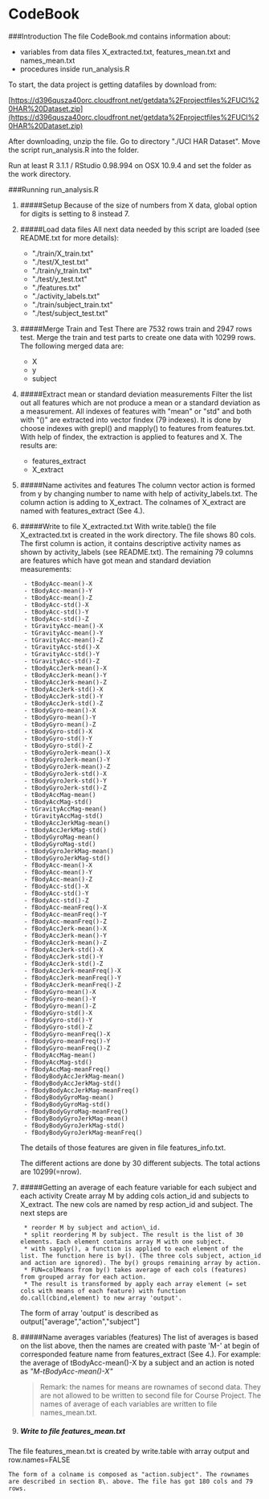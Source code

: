 CodeBook
========

###Introduction
The file CodeBook.md contains information about:

+ variables from data files X\_extracted.txt, features\_mean.txt and names\_mean.txt
+ procedures inside run_analysis.R

To start, the data project is getting datafiles by download from:

[https://d396qusza40orc.cloudfront.net/getdata%2Fprojectfiles%2FUCI%20HAR%20Dataset.zip](https://d396qusza40orc.cloudfront.net/getdata%2Fprojectfiles%2FUCI%20HAR%20Dataset.zip)

After downloading, unzip the file. Go to directory "./UCI HAR Dataset". Move the script run_analysis.R into the folder.

Run at least R 3.1.1 / RStudio 0.98.994 on OSX 10.9.4 and set the folder as the work directory.

###Running run_analysis.R

1. #####Setup 
Because of the size of numbers from X data, global option for digits is setting to 8 instead 7.

2. #####Load data files
All next data needed by this script are loaded (see README.txt for more details):
 	
	* "./train/X\_train.txt"
	* "./test/X\_test.txt"
	* "./train/y\_train.txt"
	* "./test/y\_test.txt"
	* "./features.txt"
	* "./activity\_labels.txt"
    * "./train/subject\_train.txt"
    * "./test/subject\_test.txt"

3. #####Merge Train and Test
There are 7532 rows train and 2947 rows test. Merge the train and test parts to create one data with 10299 rows.
The following merged data are:

	+ X
	+ y 
	+ subject

4. #####Extract mean or standard deviation measurements
Filter the list out all features which are not produce a mean or a standard deviation as a measurement. All indexes of features with "mean" or "std" and both with "()" are extracted into vector findex (79 indexes). It is done by choose indexes with grepl() and mapply() to features from features.txt. 
With help of findex, the extraction is applied to features and X. The results are:

	- features\_extract
	- X\_extract
	
5. #####Name activites and features
The column vector action is formed from y by changing number to name with help of activity_labels.txt. The column action is adding to X\_extract. The colnames of X\_extract are named with features\_extract (See 4\.). 

6. #####Write to file X\_extracted.txt
With write.table() the file X\_extracted.txt is created in the work directory. The file shows 80 cols. The first column is action, it contains descriptive activity names as shown by activity\_labels (see README.txt). The remaining 79 columns are features which have got mean and standard deviation measurements: 

		- tBodyAcc-mean()-X
		- tBodyAcc-mean()-Y
		- tBodyAcc-mean()-Z
		- tBodyAcc-std()-X
		- tBodyAcc-std()-Y
		- tBodyAcc-std()-Z
		- tGravityAcc-mean()-X
		- tGravityAcc-mean()-Y
		- tGravityAcc-mean()-Z
		- tGravityAcc-std()-X
		- tGravityAcc-std()-Y
		- tGravityAcc-std()-Z
		- tBodyAccJerk-mean()-X
		- tBodyAccJerk-mean()-Y
		- tBodyAccJerk-mean()-Z
		- tBodyAccJerk-std()-X
		- tBodyAccJerk-std()-Y
		- tBodyAccJerk-std()-Z
		- tBodyGyro-mean()-X
		- tBodyGyro-mean()-Y
		- tBodyGyro-mean()-Z
		- tBodyGyro-std()-X
		- tBodyGyro-std()-Y
		- tBodyGyro-std()-Z
		- tBodyGyroJerk-mean()-X
		- tBodyGyroJerk-mean()-Y
		- tBodyGyroJerk-mean()-Z
		- tBodyGyroJerk-std()-X
		- tBodyGyroJerk-std()-Y
		- tBodyGyroJerk-std()-Z
		- tBodyAccMag-mean()
		- tBodyAccMag-std()
		- tGravityAccMag-mean()
		- tGravityAccMag-std()
		- tBodyAccJerkMag-mean()
		- tBodyAccJerkMag-std()
		- tBodyGyroMag-mean()
		- tBodyGyroMag-std()
		- tBodyGyroJerkMag-mean()
		- tBodyGyroJerkMag-std()
		- fBodyAcc-mean()-X
		- fBodyAcc-mean()-Y
		- fBodyAcc-mean()-Z
		- fBodyAcc-std()-X
		- fBodyAcc-std()-Y
		- fBodyAcc-std()-Z
		- fBodyAcc-meanFreq()-X
		- fBodyAcc-meanFreq()-Y
		- fBodyAcc-meanFreq()-Z
		- fBodyAccJerk-mean()-X
		- fBodyAccJerk-mean()-Y
		- fBodyAccJerk-mean()-Z
		- fBodyAccJerk-std()-X
		- fBodyAccJerk-std()-Y
		- fBodyAccJerk-std()-Z
		- fBodyAccJerk-meanFreq()-X
		- fBodyAccJerk-meanFreq()-Y
		- fBodyAccJerk-meanFreq()-Z
		- fBodyGyro-mean()-X
		- fBodyGyro-mean()-Y
		- fBodyGyro-mean()-Z
		- fBodyGyro-std()-X
		- fBodyGyro-std()-Y
		- fBodyGyro-std()-Z
		- fBodyGyro-meanFreq()-X
		- fBodyGyro-meanFreq()-Y
		- fBodyGyro-meanFreq()-Z
		- fBodyAccMag-mean()
		- fBodyAccMag-std()
		- fBodyAccMag-meanFreq()
		- fBodyBodyAccJerkMag-mean()
		- fBodyBodyAccJerkMag-std()
		- fBodyBodyAccJerkMag-meanFreq()
		- fBodyBodyGyroMag-mean()
		- fBodyBodyGyroMag-std()
		- fBodyBodyGyroMag-meanFreq()
		- fBodyBodyGyroJerkMag-mean()
		- fBodyBodyGyroJerkMag-std()
		- fBodyBodyGyroJerkMag-meanFreq()

	The details of those features are given in file features\_info.txt. 

	The different actions are done by 30 different subjects. The total actions are 10299(=nrow).

7. #####Getting an average of each feature variable for each subject and each activity
Create array M by adding cols action\_id and subjects to X\_extract. The new cols are named by resp action_id and subject. The next steps are

		* reorder M by subject and action\_id.
		* split reordering M by subject. The result is the list of 30 elements. Each element contains array M with one subject. 
		* with sapply(), a function is applied to each element of the list. The function here is by(). (The three cols subject, action_id and action are ignored). The by() groups remaining array by action. 
		* FUN=colMeans from by() takes average of each cols (features) from grouped array for each action.
		* The result is transformed by apply each array element (= set cols with means of each feature) with function do.call(cbind,element) to new array 'output'.
		
	The form of array 'output' is described as output["average","action","subject"] 

8. #####Name averages variables (features)
The list of averages is based on the list above, then the names are created with paste 'M-' at begin of corresponded feature name from features\_extract (See 4\.). 
For example: the average of tBodyAcc-mean()-X by a subject and an action is noted as _"M-tBodyAcc-mean()-X"_

	>Remark: the names for means are rownames of second data. They are not allowed to be written to second file for Course Project. The names of average of each variables are written to file names_mean.txt. 

9. ##### Write to file features\_mean.txt
The file features\_mean.txt is created by write.table with array output and row.names=FALSE

	The form of a colname is composed as "action.subject". The rownames are described in section 8\. above. The file has got 180 cols and 79 rows. 





